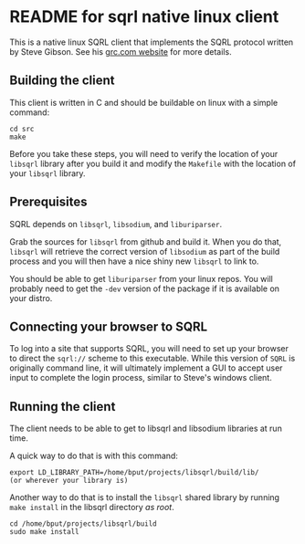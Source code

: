 # README for sqrl native linux client

This is a native linux SQRL client that implements the SQRL protocol written by Steve Gibson.
See his [grc.com website](https://www.grc.com/sqrl/sqrl.htm) for more details.

## Building the client

This client is written in C and should be buildable on linux with a simple command:

    cd src
    make

Before you take these steps, you will need to verify the location of your `libsqrl` library after you build it and modify the `Makefile` with the location of your `libsqrl` library.

## Prerequisites

SQRL depends on `libsqrl`, `libsodium`, and `liburiparser`.

Grab the sources for `libsqrl` from github and build it.
When you do that, `libsqrl` will retrieve the correct version of `libsodium` as part of the build process and you will then have a nice shiny new `libsqrl` to link to.

You should be able to get `liburiparser` from your linux repos.  You will probably need to get the `-dev` version of the package if it is available on your distro.

## Connecting your browser to SQRL

To log into a site that supports SQRL, you will need to set up your browser to direct the `sqrl://` scheme to this executable.
While this version of `SQRL` is originally command line, it will ultimately implement a GUI to accept user input to complete the login process, similar to Steve's windows client.

## Running the client

The client needs to be able to get to libsqrl and libsodium libraries at run time.

A quick way to do that is with this command:

    export LD_LIBRARY_PATH=/home/bput/projects/libsqrl/build/lib/
    (or wherever your library is)

Another way to do that is to install the `libsqrl` shared library by running `make install` in the libsqrl directory *as root*.

    cd /home/bput/projects/libsqrl/build
    sudo make install


